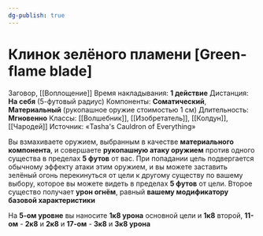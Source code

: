 ```yaml
---
dg-publish: true
---
```

# Клинок зелёного пламени [Green-flame blade]
Заговор, [[Воплощение]]
Время накладывания: **1 действие**
Дистанция: **На себя** (5-футовый радиус)
Компоненты: **Соматический**, **Материальный** (рукопашное оружие стоимостью 1 см)
Длительность: **Мгновенно**
Классы: [[Волшебник]], [[Изобретатель]], [[Колдун]], [[Чародей]]
Источник: «Tasha's Cauldron of Everything»

Вы взмахиваете оружием, выбранным в качестве **материального компонента**, и совершаете **рукопашную атаку оружием** против одного существа в пределах **5 футов** от вас. При попадании цель подвергается обычному эффекту атаки этим оружием, и вы можете заставить зелёный огонь перекинуться от цели к другому существу по вашему выбору, которое вы можете видеть в пределах **5 футов** от цели. Второе существо получает **урон огнём**, равный **вашему модификатору базовой характеристики**

На **5-ом уровне** вы наносите **1к8 урона** основной цели и **1к8** второй, **11-ом** - **2к8** и **2к8** и **17-ом** - **3к8** и **3к8 урона**